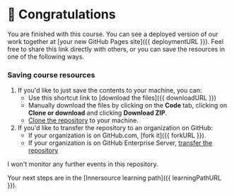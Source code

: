 # :tada: Congratulations

You are finished with this course. You can see a deployed version of our work together at [your new GitHub Pages site]({{ deploymentURL }}). Feel free to share this link directly with others, or you can save the resources in one of the following ways.

### Saving course resources

1. If you'd like to just save the contents to your machine, you can:
    - Use this shortcut link to [download the files]({{ downloadURL }})
    - Manually download the files by clicking on the **Code** tab, clicking on **Clone or download** and clicking **Download ZIP**.
    - [Clone the repository](https://help.github.com/en/articles/cloning-a-repository) to your machine.
1. If you'd like to transfer the repository to an organization on GitHub:
    - If your organization is on GitHub.com, [fork it]({{ forkURL }}).
    - If your organization is on GitHub Enterprise Server, [transfer the repository](https://help.github.com/enterprise/2.2/admin/articles/moving-a-repository-from-github-com-to-github-enterprise)

I won't monitor any further events in this repository.

Your next steps are in the [Innersource learning path]({{ learningPathURL }}).